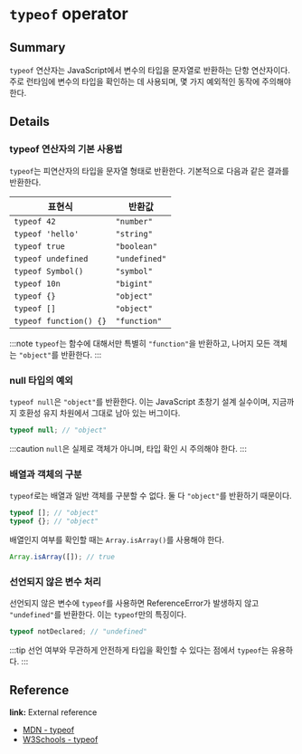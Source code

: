 # `typeof` operator

## Summary

`typeof` 연산자는 JavaScript에서 변수의 타입을 문자열로 반환하는 단항 연산자이다. 주로 런타임에 변수의 타입을 확인하는 데 사용되며, 몇 가지 예외적인 동작에 주의해야 한다.

## Details

### typeof 연산자의 기본 사용법

`typeof`는 피연산자의 타입을 문자열 형태로 반환한다. 기본적으로 다음과 같은 결과를 반환한다.

| 표현식                 | 반환값        |
| ---------------------- | ------------- |
| `typeof 42`            | `"number"`    |
| `typeof 'hello'`       | `"string"`    |
| `typeof true`          | `"boolean"`   |
| `typeof undefined`     | `"undefined"` |
| `typeof Symbol()`      | `"symbol"`    |
| `typeof 10n`           | `"bigint"`    |
| `typeof {}`            | `"object"`    |
| `typeof []`            | `"object"`    |
| `typeof function() {}` | `"function"`  |

:::note `typeof`는 함수에 대해서만 특별히 `"function"`을 반환하고, 나머지 모든 객체는 `"object"`를 반환한다. :::

### null 타입의 예외

`typeof null`은 `"object"`를 반환한다. 이는 JavaScript 초창기 설계 실수이며, 지금까지 호환성 유지 차원에서 그대로 남아 있는 버그이다.

```js
typeof null; // "object"
```

:::caution `null`은 실제로 객체가 아니며, 타입 확인 시 주의해야 한다. :::

### 배열과 객체의 구분

`typeof`로는 배열과 일반 객체를 구분할 수 없다. 둘 다 `"object"`를 반환하기 때문이다.

```js
typeof []; // "object"
typeof {}; // "object"
```

배열인지 여부를 확인할 때는 `Array.isArray()`를 사용해야 한다.

```js
Array.isArray([]); // true
```

### 선언되지 않은 변수 처리

선언되지 않은 변수에 `typeof`를 사용하면 ReferenceError가 발생하지 않고 `"undefined"`를 반환한다. 이는 `typeof`만의 특징이다.

```js
typeof notDeclared; // "undefined"
```

:::tip 선언 여부와 무관하게 안전하게 타입을 확인할 수 있다는 점에서 `typeof`는 유용하다. :::

## Reference

**link:** External reference

- [MDN - typeof](https://developer.mozilla.org/en-US/docs/Web/JavaScript/Reference/Operators/typeof)
- [W3Schools - typeof](https://www.w3schools.com/Js/js_typeof.asp)
